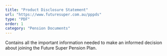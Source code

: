 ```yaml
---
title: "Product Disclosure Statement"
url: "https://www.futuresuper.com.au/pppds"
type: "PDF"
order: 1
category: "Pension Documents"
---
```


Contains all the important information needed to make an informed decision about joining the Future Super Pension Plan.

